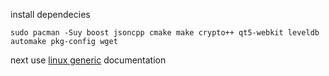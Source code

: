 
install dependecies

```
sudo pacman -Suy boost jsoncpp cmake make crypto++ qt5-webkit leveldb automake pkg-config wget
```


next use [linux generic](linux_generic.md) documentation
